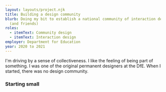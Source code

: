 ```yaml
---
layout: layouts/project.njk
title: Building a design community
blurb: Doing my bit to establish a national community of interaction designers
  (and friends)
roles:
  - itemText: Community design
  - itemText: Interaction design
employer: Department for Education
year: 2020 to 2021
---
```

I'm driving by a sense of collectiveness. I like the feeling of being part of something. I was one of the original permanent designers at the DfE. When I started, there was no design community.

### Starting small